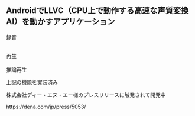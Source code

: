 <h2>AndroidでLLVC（CPU上で動作する高速な声質変換AI）を動かすアプリケーション</h2>
<p>録音</p>
<br>再生</br>
<br>推論再生</br>

上記の機能を実装済み

<p>株式会社ディー・エヌ・エー様のプレスリリースに触発されて開発中</p>
https://dena.com/jp/press/5053/
